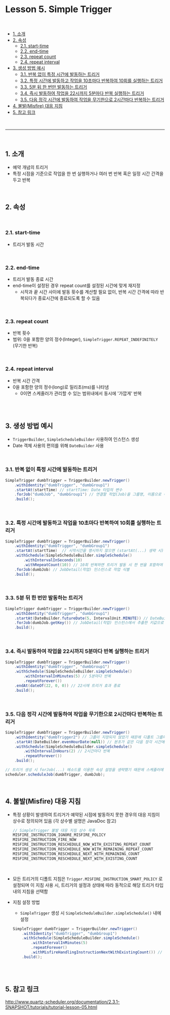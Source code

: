 # Lesson 5. Simple Trigger

<br>

- [1. 소개](#1-소개)
- [2. 속성](#2-속성)
  - [2.1. start-time](#21-start-time)
  - [2.2. end-time](#22-end-time)
  - [2.3. repeat count](#23-repeat-count)
  - [2.4. repeat interval](#24-repeat-interval)
- [3. 생성 방법 예시](#3-생성-방법-예시)
  - [3.1. 반복 없이 특정 시간에 발동하는 트리거](#31-반복-없이-특정-시간에-발동하는-트리거)
  - [3.2. 특정 시간에 발동하고 작업을 10초마다 반복하여 10회를 실행하는 트리거](#32-특정-시간에-발동하고-작업을-10초마다-반복하여-10회를-실행하는-트리거)
  - [3.3. 5분 뒤 한 번만 발동하는 트리거](#33-5분-뒤-한-번만-발동하는-트리거)
  - [3.4. 즉시 발동하여 작업을 22시까지 5분마다 반복 실행하는 트리거](#34-즉시-발동하여-작업을-22시까지-5분마다-반복-실행하는-트리거)
  - [3.5. 다음 정각 시간에 발동하여 작업을 무기한으로 2시간마다 반복하는 트리거](#35-다음-정각-시간에-발동하여-작업을-무기한으로-2시간마다-반복하는-트리거)
- [4. 불발(Misfire) 대응 지침](#4-불발misfire-대응-지침)
- [5. 참고 링크](#5-참고-링크)

<br>

---

<br>

## 1. 소개

- 예약 개념의 트리거
- 특정 시점을 기준으로 작업을 한 번 실행하거나 여러 번 반복 혹은 일정 시간 간격을 두고 반복

<br>

## 2. 속성

<br>

### 2.1. start-time

- 트리거 발동 시간

<br>

### 2.2. end-time

- 트리거 발동 종료 시간
- end-time이 설정된 경우 repeat count를 설정된 시간에 맞게 재지정
  - 시작과 끝 시간 사이에 발동 횟수를 계산할 필요 없이, 반복 시간 간격에 따라 반복되다가 종료시간에 종료되도록 할 수 있음

<br>

### 2.3. repeat count

- 반복 횟수
- 범위: 0을 포함한 양의 정수(Integer), `SimpleTrigger.REPEAT_INDEFINITELY` (무기한 반복)

<br>

### 2.4. repeat interval

- 반복 시간 간격
- 0을 포함한 양의 정수(long)로 밀리초(ms)를 나타냄
  - 0이면 스케줄러가 관리할 수 있는 범위내에서 동시에 '가깝게' 반복

<br><br>

## 3. 생성 방법 예시

- `TriggerBuilder`, `SimpleScheduleBuilder` 사용하여 인스턴스 생성
- Date 객체 사용의 편의를 위해 `DateBuilder` 사용

<br>

### 3.1. 반복 없이 특정 시간에 발동하는 트리거

```java
SimpleTrigger dumbTrigger = TriggerBuilder.newTrigger()
    .withIdentity("dumbTrigger", "dumbGroup1")
    .startAt(startTime) // startTime: Date 타입의 변수
    .forJob("dumbJob", "dumbGroup1") // 연결할 작업(Job)을 그룹명, 이름으로 식별
    .build();
```

<br>

### 3.2. 특정 시간에 발동하고 작업을 10초마다 반복하여 10회를 실행하는 트리거

```java
SimpleTrigger dumbTrigger = TriggerBuilder.newTrigger()
    .withIdentity("dumbTrigger", "dumbGroup1")
    .startAt(startTime)  // 시작시간을 명시하지 않으면 (startAt(...) 생략 시) 디폴트로 현재 시간이 입력됨
    .withSchedule(SimpleScheduleBuilder.simpleSchedule()
        .withIntervalInSeconds(10)
        .withRepeatCount(10)) // 10회 반복하면 트리거 발동 시 한 번을 포함하여 총 11번 작업 수행
    .forJob(dumbJob) // JobDetail(작업) 인스턴스로 작업 식별
    .build();
```

<br>

### 3.3. 5분 뒤 한 번만 발동하는 트리거

```java
SimpleTrigger dumbTrigger = TriggerBuilder.newTrigger()
    .withIdentity("dumbTrigger", "dumbGroup1")
    .startAt(DateBuilder.futureDate(5, IntervalUnit.MINUTE)) // DateBuilder 사용해서 미래 시간의 Date 타입 변수 생성
    .forJob(dumbJob.getKey()) // JobDetail(작업) 인스턴스에서 추출한 키값으로 작업 식별
    .build();
```

<br>

### 3.4. 즉시 발동하여 작업을 22시까지 5분마다 반복 실행하는 트리거

```java
SimpleTrigger dumbTrigger = TriggerBuilder.newTrigger()
    .withIdentity("dumbTrigger", "dumbGroup1")
    .withSchedule(SimpleScheduleBuilder.simpleSchedule()
        .withIntervalInMinutes(5) // 5분마다 반복
        .repeatForever())
    .endAt(dateOf(22, 0, 0)) // 22시에 트리거 효과 종료
    .build();
```

<br>

### 3.5. 다음 정각 시간에 발동하여 작업을 무기한으로 2시간마다 반복하는 트리거

```java
SimpleTrigger dumbTrigger = TriggerBuilder.newTrigger()
    .withIdentity("dumbTrigger2") // 그룹이 지정되지 않았기 때문에 디폴트 그룹에 포함됨
    .startAt(DateBuilder.evenHourDate(null)) // 분초가 같은 다음 정각 시간에 발동
    .withSchedule(SimpleScheduleBuilder.simpleSchedule()
        .withIntervalInHours(2) // 2시간마다 반복
        .repeatForever())
    .build();

// 트리거 생성 시 forJob(...) 메소드를 이용한 속성 설정을 생략했기 때문에 스케줄러에 작업과 함께 등록해야함
scheduler.scheduleJob(dumbTrigger, dumbJob);
```

<br>

## 4. 불발(Misfire) 대응 지침

- 특정 상황이 발생하여 트리거가 예약된 시점에 발동하지 못한 경우의 대응 지침이 상수로 정의되어 있음 (각 상수별 설명은 JavaDoc 참고)

  ```java
  // SimpleTrigger 불발 대응 지침 상수 목록
  MISFIRE_INSTRUCTION_IGNORE_MISFIRE_POLICY
  MISFIRE_INSTRUCTION_FIRE_NOW
  MISFIRE_INSTRUCTION_RESCHEDULE_NOW_WITH_EXISTING_REPEAT_COUNT
  MISFIRE_INSTRUCTION_RESCHEDULE_NOW_WITH_REMAINING_REPEAT_COUNT
  MISFIRE_INSTRUCTION_RESCHEDULE_NEXT_WITH_REMAINING_COUNT
  MISFIRE_INSTRUCTION_RESCHEDULE_NEXT_WITH_EXISTING_COUNT
  ```

    <br>

- 모든 트리거의 디폴트 지침은 `Trigger.MISFIRE_INSTRUCTION_SMART_POLICY` 로 설정되며 이 지침 사용 시, 트리거의 설정과 상태에 따라 동적으로 해당 트리거 타입내의 지침을 선택함
- 지침 설정 방법
  - `SimpleTrigger` 생성 시 `SimpleScheduleBuilder.simpleSchedule()` 내에 설정
  ```java
  SimpleTrigger dumbTrigger = TriggerBuilder.newTrigger()
      .withIdentity("dumbTrigger", "dumbGroup1")
      .withSchedule(SimpleScheduleBuilder.simpleSchedule()
          .withIntervalInMinutes(5)
          .repeatForever()
          .withMisfireHandlingInstructionNextWithExistingCount()) // 지침 설정
      .build();
  ```

<br><br>

## 5. 참고 링크

http://www.quartz-scheduler.org/documentation/2.3.1-SNAPSHOT/tutorials/tutorial-lesson-05.html
